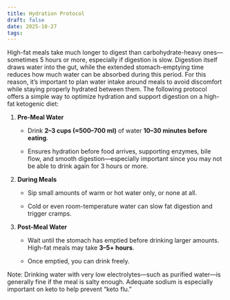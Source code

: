 ```yaml
---
title: Hydration Protocol
draft: false
date: 2025-10-27
tags:
---
```


High-fat meals take much longer to digest than carbohydrate-heavy ones—sometimes 5 hours or more, especially if digestion is slow. Digestion itself draws water into the gut, while the extended stomach-emptying time reduces how much water can be absorbed during this period. For this reason, it’s important to plan water intake around meals to avoid discomfort while staying properly hydrated between them. The following protocol offers a simple way to optimize hydration and support digestion on a high-fat ketogenic diet:


1. **Pre-Meal Water**
    
    - Drink **2–3 cups (≈500–700 ml)** of water **10–30 minutes before eating**.
        
    - Ensures hydration before food arrives, supporting enzymes, bile flow, and smooth digestion—especially important since you may not be able to drink again for 3 hours or more.
        
2. **During Meals**
    
    - Sip small amounts of warm or hot water only, or none at all.
        
    - Cold or even room-temperature water can slow fat digestion and trigger cramps.
        
        
3. **Post-Meal Water**
    
    - Wait until the stomach has emptied before drinking larger amounts. High-fat meals may take **3–5+ hours**.
        
    - Once emptied, you can drink freely.




Note: Drinking water with very low electrolytes—such as purified water—is generally fine if the meal is salty enough. Adequate sodium is especially important on keto to help prevent “keto flu.”